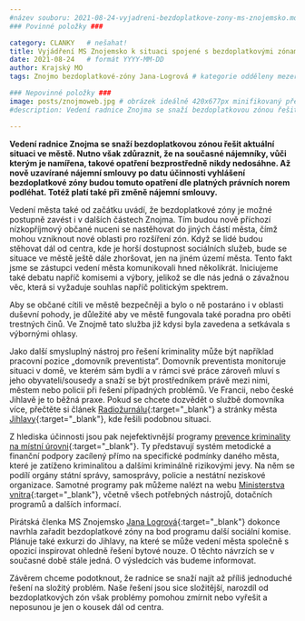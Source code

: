 ```yaml
---
#název souboru: 2021-08-24-vyjadreni-bezdoplatkove-zony-ms-znojemsko.md
### Povinné položky ###

category: CLANKY   # nešahat!
title: Vyjádření MS Znojemsko k situaci spojené s bezdoplatkovými zónami.
date: 2021-08-24   # formát YYYY-MM-DD
author: Krajský MO
tags: Znojmo bezdoplatkové-zóny Jana-Logrová # kategorie odděleny mezerami, např. volby zemědělství životní-prostředí piráti (viz https://jihomoravsky.pirati.cz/tags/)

### Nepovinné položky ###
image: posts/znojmoweb.jpg # obrázek ideálně 420x677px minifikovaný přes https://tinypng.com/
#description: Vedení radnice Znojma se snaží bezdoplatkovou zónou řešit aktuální situaci ve městě. Nutno však zdůraznit, že na současné nájemníky, vůči kterým je namířena, takové opatření bezprostředně nikdy nedosáhne. Až nově uzavírané nájemní smlouvy po datu účinnosti vyhlášení bezdoplatkové zóny budou tomuto opatření dle platných právních norem podléhat. Totéž platí také při změně nájemní smlouvy.

---
```

**Vedení radnice Znojma se snaží bezdoplatkovou zónou řešit aktuální situaci ve městě. Nutno však zdůraznit, že na současné nájemníky, vůči kterým je namířena, takové opatření bezprostředně nikdy nedosáhne. Až nově uzavírané nájemní smlouvy po datu účinnosti vyhlášení bezdoplatkové zóny budou tomuto opatření dle platných právních norem podléhat. Totéž platí také při změně nájemní smlouvy.** 

Vedení města také od začátku uvádí, že bezdoplatkové zóny je možné postupně zavést i v dalších částech Znojma. Tím budou nově příchozí nízkopříjmový občané nuceni se nastěhovat do jiných částí města, čímž mohou vzniknout nové oblasti pro rozšíření zón. Když se lidé budou stěhovat dál od centra, kde je horší dostupnost sociálních služeb, bude se situace ve městě ještě dále zhoršovat, jen na jiném území města. Tento fakt jsme se zástupci vedení města komunikovali hned několikrát. Iniciujeme také debatu napříč komisemi a výbory, jelikož se dle nás jedná o závažnou věc, která si vyžaduje souhlas napříč politickým spektrem.

Aby se občané cítili ve městě bezpečněji a bylo o ně postaráno i v oblasti duševní pohody, je důležité aby ve městě fungovala také poradna pro oběti trestných činů. Ve Znojmě tato služba již kdysi byla zavedena a setkávala s výbornými ohlasy.

Jako další smysluplný nástroj pro řešení kriminality může být například pracovní pozice „domovník preventista“. Domovník preventista monitoruje situaci v domě, ve kterém sám bydlí a v rámci své práce zároveň mluví s jeho obyvateli/sousedy a snaží se být prostředníkem právě mezi nimi, městem nebo policií při řešení případných problémů. Ve Francii, nebo české Jihlavě je to běžná praxe. Pokud se chcete dozvědět o službě domovníka více, přečtěte si článek [Radiožurnálu](https://radiozurnal.rozhlas.cz/projekt-domovnik-preventista-ma-ve-vyloucenych-lokalitach-vysokeho-myta-dobre-8105880){:target="_blank"} a stránky města [Jihlavy](https://www.jihlava.cz/jihlava-domovnik-preventista-2021/d-546310/p1=103689){:target="_blank"}, kde řešili podobnou situaci. 

Z hlediska účinnosti jsou pak nejefektivnější programy [prevence kriminality na místní úrovni](https://www.mvcr.cz/clanek/prevence-kriminality-na-regionalni-a-lokalni-urovni.aspx?q=Y2hudW09Mg%3d%3d){:target="_blank"}. Ty představují systém metodické a finanční podpory zacílený přímo na specifické podmínky daného města, které je zatíženo kriminalitou a dalšími kriminálně rizikovými jevy. Na něm se podílí orgány státní správy, samosprávy, policie a nestátní neziskové organizace. Samotné programy pak můžeme nalézt na webu [Ministerstva vnitra](https://www.mvcr.cz/clanek/prace-policie-ve-vztahu-k-mensinam.aspx.){:target="_blank"}, včetně všech potřebných nástrojů, dotačních programů a dalších informací.  

Pirátská členka MS Znojemsko [Jana Logrová](https://www.facebook.com/log.jana){:target="_blank"} dokonce navrhla zařadit bezdoplatkové zóny na bod programu další sociální komise. Plánuje také exkurzi do Jihlavy, na které se může vedení města společně s opozicí inspirovat ohledně řešení bytové nouze. O těchto návrzích se v současné době stále jedná. O výsledcích vás budeme informovat.

Závěrem chceme podotknout, že radnice se snaží najít až příliš jednoduché řešení na složitý problém. Naše řešení jsou sice složitější, narozdíl od bezdoplatkových zón však problémy pomohou zmírnit nebo vyřešit a neposunou je jen o kousek dál od centra. 
